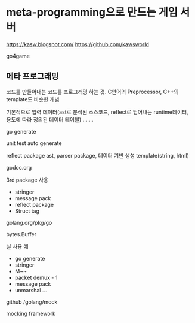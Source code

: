 # meta-programming으로 만드는 게임 서버

https://kasw.blogspot.com/
https://github.com/kawsworld

go4game

## 메타 프로그래밍
 코드를 만들어내는 코드를 프로그래밍 하는 것.
 C언어의 Preprocessor, C++의 template도 비슷한 개념

 기본적으로 입력 데이터(ast로 분석된 소스코드, reflect로 얻어내는 runtime데이터, 용도에 따라 정의된 데이터 테이블) .......

 go generate

 unit test auto generate

 reflect package
 ast, parser package,
 데이터 기반 생성
 template(string, html)
 
 godoc.org

 3rd package 사용


 - stringer
 - message pack
 - reflect package
 - Struct tag

 golang.org/pkg/go

 bytes.Buffer


 실 사용 예
 - go generate
 - stringer
 - M~~
 - packet demux - 1
 - message pack
 - unmarshal 
 ...



github /golang/mock

mocking framework

